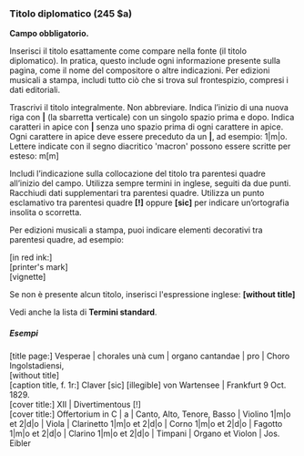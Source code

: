 ### Titolo diplomatico (245 $a)

**Campo obbligatorio.**  

Inserisci il titolo esattamente come compare nella fonte (il titolo diplomatico). In pratica, questo include ogni informazione presente sulla pagina, come il nome del compositore o altre indicazioni. Per edizioni musicali a stampa, includi tutto ciò che si trova sul frontespizio, compresi i dati editoriali.

Trascrivi il titolo integralmente. Non abbreviare. Indica l’inizio di una nuova riga con **|** (la sbarretta verticale) con un singolo spazio prima e dopo. Indica caratteri in apice con **|** senza uno spazio prima di ogni carattere in apice. Ogni carattere in apice deve essere preceduto da un **|**, ad esempio: 1|m|o. Lettere indicate con il segno diacritico 'macron' possono essere scritte per esteso: m[m]

Includi l’indicazione sulla collocazione del titolo tra parentesi quadre all’inizio del campo. Utilizza sempre termini in inglese, seguiti da due punti. Racchiudi dati supplementari tra parentesi quadre. Utilizza un punto esclamativo tra parentesi quadre **[!]** oppure **[sic]** per indicare un’ortografia insolita o scorretta.

Per edizioni musicali a stampa, puoi indicare elementi decorativi tra parentesi quadre, ad esempio:

[in red ink:]  
[printer's mark]  
[vignette]

Se non è presente alcun titolo, inserisci l'espressione inglese: **[without title]**

Vedi anche la lista di **Termini standard**.

##### Esempi  
[title page:] Vesperae | chorales unà cum | organo cantandae | pro | Choro Ingolstadiensi,  
[without title]   
[caption title, f. 1r:] Claver [sic] [illegible] von Wartensee | Frankfurt 9 Oct. 1829.  
[cover title:] XII | Divertimentous [!]  
[cover title:] Offertorium in C | a | Canto, Alto, Tenore, Basso | Violino 1|m|o et 2|d|o | Viola | Clarinetto 1|m|o et 2|d|o | Corno 1|m|o et 2|d|o | Fagotto 1|m|o et 2|d|o | Clarino 1|m|o et 2|d|o | Timpani | Organo et Violon | Jos. Eibler
